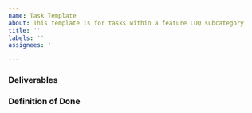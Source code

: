 ```yaml
---
name: Task Template
about: This template is for tasks within a feature LOQ subcategory
title: ''
labels: ''
assignees: ''

---
```


### Deliverables

### Definition of Done
